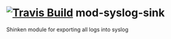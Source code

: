 <a href='https://travis-ci.org/shinken-monitoring/mod-syslog-sink'><img src='https://api.travis-ci.org/shinken-monitoring/mod-syslog-sink.svg?branch=master' alt='Travis Build'></a>
mod-syslog-sink
===============

Shinken module for exporting all logs into syslog
